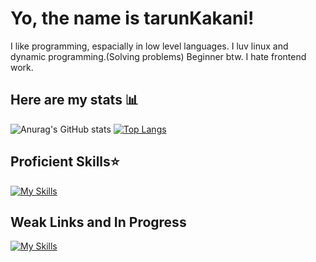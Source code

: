 # Yo, the name is tarunKakani!
I like programming, espacially in low level languages.
I luv linux and dynamic programming.(Solving problems)
Beginner btw.
I hate frontend work.

## Here are my stats 📊
![Anurag's GitHub stats](https://github-readme-stats.vercel.app/api?username=tarunKakani&show_icons=true&custom_tittle=MostUsedLanguages) [![Top Langs](https://github-readme-stats.vercel.app/api/top-langs/?username=anuraghazra&layout=donut)](https://github.com/anuraghazra/github-readme-stats)

## Proficient Skills⭐️
[![My Skills](https://skillicons.dev/icons?i=c,python,mysql,sqlite,postgresql,git,docker,kubernetes,godot,linux,arduino,neovim)](https://skillicons.dev)

## Weak Links and In Progress
[![My Skills](https://skillicons.dev/icons?i=js,cpp,rust,go)](https://skillicons.dev)
